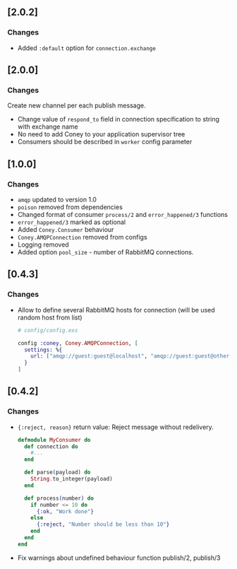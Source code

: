 ## [2.0.2]

### Changes

- Added `:default` option for `connection.exchange`

## [2.0.0]

### Changes

Create new channel per each publish message.

- Change value of `respond_to` field in connection specification to string with exchange name
- No need to add Coney to your application supervisor tree
- Consumers should be described in `worker` config parameter

## [1.0.0]

### Changes

- `amqp` updated to version 1.0
- `poison` removed from dependencies
- Changed format of consumer `process/2` and `error_happened/3` functions
- `error_happened/3` marked as optional
- Added `Coney.Consumer` behaviour
- `Coney.AMQPConnection` removed from configs
- Logging removed
- Added option `pool_size` - number of RabbitMQ connections.

## [0.4.3]

### Changes

- Allow to define several RabbitMQ hosts for connection (will be used random host from list)

  ```elixir
  # config/config.exs

  config :coney, Coney.AMQPConnection, [
    settings: %{
      url: ["amqp://guest:guest@localhost", "amqp://guest:guest@other_host"]
    }
  ]
  ```
## [0.4.2]

### Changes

- `{:reject, reason}` return value:
  Reject message without redelivery.

  ```elixir
  defmodule MyConsumer do
    def connection do
      #...
    end

    def parse(payload) do
      String.to_integer(payload)
    end

    def process(number) do
      if number <= 10 do
        {:ok, "Work done"}
      else
        {:reject, "Number should be less than 10"}
      end
    end
  end
  ```
- Fix warnings about undefined behaviour function publish/2, publish/3
